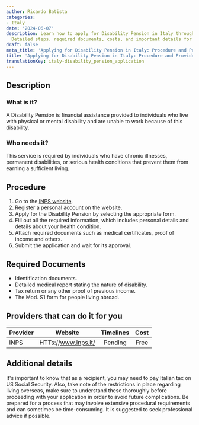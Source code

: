 ```yaml
---
author: Ricardo Batista
categories:
- Italy
date: '2024-06-07'
description: Learn how to apply for Disability Pension in Italy through INPS website.
  Detailed steps, required documents, costs, and important details for recipients.
draft: false
meta_title: 'Applying for Disability Pension in Italy: Procedure and Providers'
title: 'Applying for Disability Pension in Italy: Procedure and Providers'
translationKey: italy-disability_pension_application
---
```



## Description
### What is it?
A Disability Pension is financial assistance provided to individuals who live with physical or mental disability and are unable to work because of this disability. 

### Who needs it?
This service is required by individuals who have chronic illnesses, permanent disabilities, or serious health conditions that prevent them from earning a sufficient living. 

## Procedure
1. Go to the [INPS website](https://www.inps.it/).
2. Register a personal account on the website.
3. Apply for the Disability Pension by selecting the appropriate form.
4. Fill out all the required information, which includes personal details and details about your health condition.
5. Attach required documents such as medical certificates, proof of income and others. 
6. Submit the application and wait for its approval.

## Required Documents
- Identification documents.
- Detailed medical report stating the nature of disability.
- Tax return or any other proof of previous income.
- The Mod. S1 form for people living abroad.

## Providers that can do it for you

| Provider        |     Website                             |     Timelines    |       Cost      |
| --------------- | --------------------------------- |  :-------------: | :-------------: |
| INPS               | HTTs://www.inps.it/          |      Pending      |        Free       |

## Additional details
It's important to know that as a recipient, you may need to pay Italian tax on US Social Security. Also, take note of the restrictions in place regarding living overseas, make sure to understand these thoroughly before proceeding with your application in order to avoid future complications. Be prepared for a process that may involve extensive procedural requirements and can sometimes be time-consuming. It is suggested to seek professional advice if possible.